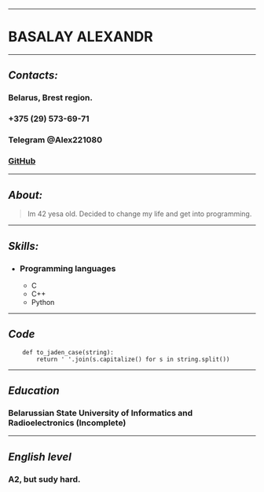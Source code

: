 

---
# **BASALAY ALEXANDR**
---
## _**Contacts:**_
### Belarus, Brest region.
### +375 (29) 573-69-71
### Telegram @Alex221080
### [GitHub](https://github.com/AlexandrBasalay)
---
## _**About:**_
>Im 42 yesa old. Decided to change my life and get into programming.
---
## _**Skills:**_
- ### Programming languages
    - C
    - C++
    - Python
---
## _**Code**_
``` 
    def to_jaden_case(string):
        return ' '.join(s.capitalize() for s in string.split()) 
```
---
## _**Education**_
### Belarussian State University of Informatics and Radioelectronics (Incomplete)
---
## _**English level**_
### A2, but sudy hard.
